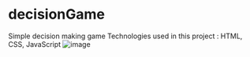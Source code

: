 # decisionGame
Simple decision making game
Technologies used in this project : HTML, CSS, JavaScript
![image](https://user-images.githubusercontent.com/30587730/125116573-8ad3f000-e10a-11eb-8d8b-e64c024b6a9e.png)
